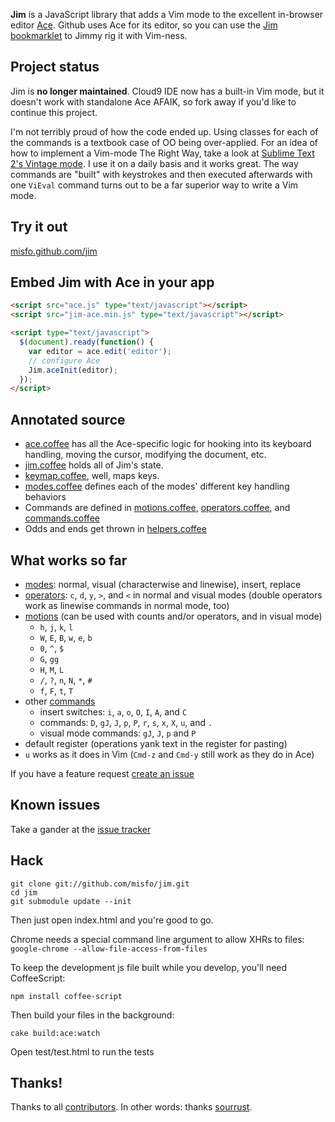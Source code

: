 **Jim** is a JavaScript library that adds a Vim mode to the excellent in-browser editor
[Ace](http://ajaxorg.github.com/ace/).  Github uses Ace for its editor, so you can use
the [Jim bookmarklet](http://misfo.github.com/jim) to Jimmy rig it with Vim-ness.


Project status
--------------
Jim is **no longer maintained**.  Cloud9 IDE now has a built-in Vim mode, but it doesn't
work with standalone Ace AFAIK, so fork away if you'd like to continue this project.

I'm not terribly proud of how the code ended up.  Using classes for each of the commands
is a textbook case of OO being over-applied.  For an idea of how to implement a Vim-mode
The Right Way, take a look at
[Sublime Text 2's Vintage mode](https://github.com/sublimehq/Vintage).  I use it on a
daily basis and it works great. The way commands are "built" with keystrokes and then
executed afterwards with one `ViEval` command turns out to be a far superior way to
write a Vim mode.


Try it out
----------
[misfo.github.com/jim](http://misfo.github.com/jim)


Embed Jim with Ace in your app
------------------------------
```html
<script src="ace.js" type="text/javascript"></script>
<script src="jim-ace.min.js" type="text/javascript"></script>

<script type="text/javascript">
  $(document).ready(function() {
    var editor = ace.edit('editor');
    // configure Ace
    Jim.aceInit(editor);
  });
</script>
```


Annotated source
----------------
* [ace.coffee](http://misfo.github.com/jim/docs/ace.html) has all the Ace-specific
  logic for hooking into its keyboard handling, moving the cursor, modifying the
  document, etc.
* [jim.coffee](http://misfo.github.com/jim/docs/jim.html) holds all of Jim's state.
* [keymap.coffee](http://misfo.github.com/jim/docs/keymap.html), well, maps keys.
* [modes.coffee](http://misfo.github.com/jim/docs/modes.html) defines each of the
  modes' different key handling behaviors
* Commands are defined in
  [motions.coffee](http://misfo.github.com/jim/docs/motions.html),
  [operators.coffee](http://misfo.github.com/jim/docs/operators.html), and
  [commands.coffee](http://misfo.github.com/jim/docs/commands.html)
* Odds and ends get thrown in
  [helpers.coffee](http://misfo.github.com/jim/docs/helpers.html)


What works so far
-----------------
* [modes](http://misfo.github.com/jim/docs/modes.html): normal, visual
  (characterwise and linewise), insert, replace
* [operators](http://misfo.github.com/jim/docs/operators.html): `c`, `d`,
  `y`, `>`, and `<` in normal and visual modes (double
  operators work as linewise commands in normal mode, too)
* [motions](http://misfo.github.com/jim/docs/motions.html) (can be used with
  counts and/or operators, and in visual mode)
  * `h`, `j`, `k`, `l`
  * `W`, `E`, `B`, `w`, `e`, `b`
  * `0`, `^`, `$`
  * `G`, `gg`
  * `H`, `M`, `L`
  * `/`, `?`, `n`, `N`, `*`, `#`
  * `f`, `F`, `t`, `T`
* other [commands](http://misfo.github.com/jim/docs/commands.html)
  * insert switches: `i`, `a`, `o`, `O`, `I`, `A`, and `C`
  * commands: `D`, `gJ`, `J`, `p`, `P`, `r`, `s`, `x`, `X`, `u`, and `.`
  * visual mode commands: `gJ`, `J`, `p` and `P`
* default register (operations yank text in the register for pasting)
* `u` works as it does in Vim (`Cmd-z` and `Cmd-y` still work as they do in Ace)

If you have a feature request [create an issue](https://github.com/misfo/jim/issues/new)


Known issues
------------
Take a gander at the [issue tracker](https://github.com/misfo/jim/issues)


Hack
----
```
git clone git://github.com/misfo/jim.git
cd jim
git submodule update --init
```

Then just open index.html and you're good to go.

Chrome needs a special command line argument to allow XHRs to files:
`google-chrome --allow-file-access-from-files`

To keep the development js file built while you develop, you'll need CoffeeScript:

```
npm install coffee-script
```


Then build your files in the background:

```
cake build:ace:watch
```


Open test/test.html to run the tests


Thanks!
-------
Thanks to all [contributors](https://github.com/misfo/jim/contributors).
In other words: thanks [sourrust](https://github.com/sourrust).
